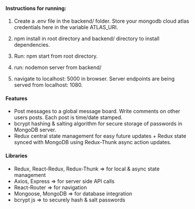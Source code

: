 #### Instructions for running:

1) Create a .env file in the backend/ folder. Store your mongodb cloud atlas credentials here in the variable ATLAS_URI. 

2) npm install in root directory and backend/ directory to install dependencies. 

3) Run: npm start from root directory. 

4) run: nodemon server from backend/ 

5) navigate to localhost: 5000 in browser. Server endpoints are being served from localhost: 1080. 

#### Features 
* Post messages to a global message board. Write comments on other users posts. Each post is time/date stamped.
* bcrypt hashing & salting algorithm for secure storage of passwords in MongoDB server.
* Redux central state management for easy future updates + Redux state synced with MongoDB using Redux-Thunk async action updates.


#### Libraries 
* Redux, React-Redux, Redux-Thunk => for local & async state management
* Axios, Express => for server side API calls
* React-Router => for navigation
* Mongoose, MongoDB => for database integration
* bcrypt js => to securely hash & salt passwords

